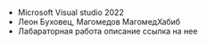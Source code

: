 # 
- Microsoft Visual studio 2022
- Леон Буховец, Магомедов МагомедХабиб
- Лабараторная работа 
описание ссылка на нее
